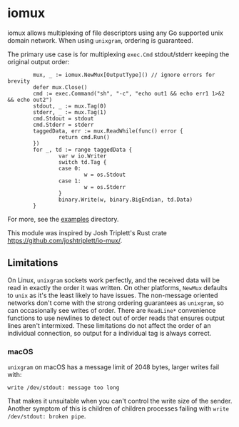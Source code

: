 # iomux

iomux allows multiplexing of file descriptors using any Go supported unix domain network. When using `unixgram`, ordering is guaranteed.

The primary use case is for multiplexing `exec.Cmd` stdout/stderr keeping the original output order:

```
        mux, _ := iomux.NewMux[OutputType]() // ignore errors for brevity
        defer mux.Close()
        cmd := exec.Command("sh", "-c", "echo out1 && echo err1 1>&2 && echo out2")
        stdout, _ := mux.Tag(0)
        stderr, _ := mux.Tag(1)
        cmd.Stdout = stdout
        cmd.Stderr = stderr
        taggedData, err := mux.ReadWhile(func() error {
                return cmd.Run()
        })
        for _, td := range taggedData {
                var w io.Writer
                switch td.Tag {
                case 0:
                        w = os.Stdout
                case 1:
                        w = os.Stderr
                }
                binary.Write(w, binary.BigEndian, td.Data)
        }
```

For more, see the [examples](examples) directory.

This module was inspired by Josh Triplett's Rust crate https://github.com/joshtriplett/io-mux/.

## Limitations

On Linux, `unixgram` sockets work perfectly, and the received data will be read in exactly the order it was written. On other platforms, `NewMux` defaults to `unix` as it's the least likely to have issues. The non-message oriented networks don't come with the strong ordering guarantees as `unixgram`, so can occasionally see writes of order. There are `ReadLine*` convenience functions to use newlines to detect out of order reads that ensures output lines aren't intermixed. These limitations do not affect the order of an individual connection, so output for a individual tag is always correct.

### macOS

`unixgram` on macOS has a message limit of 2048 bytes, larger writes fail with:
```
write /dev/stdout: message too long
```

That makes it unsuitable when you can't control the write size of the sender. Another symptom of this is children of children processes failing with `write /dev/stdout: broken pipe`.
